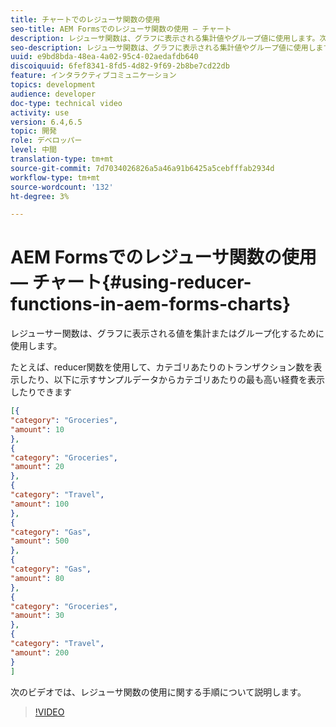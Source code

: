 ```yaml
---
title: チャートでのレジューサ関数の使用
seo-title: AEM Formsでのレジューサ関数の使用 — チャート
description: レジューサ関数は、グラフに表示される集計値やグループ値に使用します。次のビデオでは、レジューサ関数の使用に関する手順について説明します。
seo-description: レジューサ関数は、グラフに表示される集計値やグループ値に使用します。次のビデオでは、レジューサ関数の使用に関する手順について説明します。
uuid: e9bd8bda-48ea-4a02-95c4-02aedafdb640
discoiquuid: 6fef8341-8fd5-4d82-9f69-2b8be7cd22db
feature: インタラクティブコミュニケーション
topics: development
audience: developer
doc-type: technical video
activity: use
version: 6.4,6.5
topic: 開発
role: デベロッパー
level: 中間
translation-type: tm+mt
source-git-commit: 7d7034026826a5a46a91b6425a5cebfffab2934d
workflow-type: tm+mt
source-wordcount: '132'
ht-degree: 3%

---
```



# AEM Formsでのレジューサ関数の使用 — チャート{#using-reducer-functions-in-aem-forms-charts}

レジューサー関数は、グラフに表示される値を集計またはグループ化するために使用します。


たとえば、reducer関数を使用して、カテゴリあたりのトランザクション数を表示したり、以下に示すサンプルデータからカテゴリあたりの最も高い経費を表示したりできます

```json
[{
"category": "Groceries",
"amount": 10
},
{
"category": "Groceries",
"amount": 20
},
{
"category": "Travel",
"amount": 100
},
{
"category": "Gas",
"amount": 500
},
{
"category": "Gas",
"amount": 80
},
{
"category": "Groceries",
"amount": 30
},
{
"category": "Travel",
"amount": 200
}
]
```

次のビデオでは、レジューサ関数の使用に関する手順について説明します。

>[!VIDEO](https://video.tv.adobe.com/v/21368/?quality=9&learn=on)

